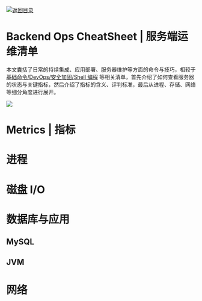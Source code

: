 [![返回目录](https://parg.co/UCb)](https://github.com/wxyyxc1992/Awesome-CheatSheets)

# Backend Ops CheatSheet | 服务端运维清单

本文囊括了日常的持续集成、应用部署、服务器维护等方面的命令与技巧，相较于 [基础命令/DevOps/安全加固/Shell 编程](./Linux-Commands-CheatSheet.md) 等相关清单，首先介绍了如何查看服务器的状态与关键指标，然后介绍了指标的含义、评判标准，最后从进程、存储、网络等细分角度进行展开。

![](http://www.brendangregg.com/Perf/linux_perf_tools_full.svg)

# Metrics | 指标

# 进程

# 磁盘 I/O

# 数据库与应用

## MySQL

## JVM

# 网络
